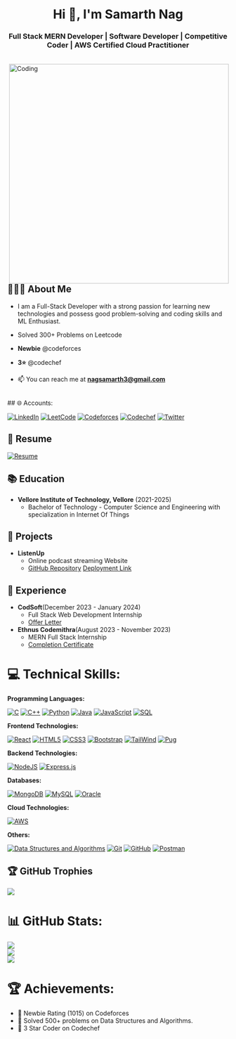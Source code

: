 
<h1 align="center">Hi 👋, I'm Samarth Nag</h1>
<h3 align="center">Full Stack MERN Developer | Software Developer | Competitive Coder | AWS Certified Cloud Practitioner </h3>
<br>
<img align="right" alt="Coding" width="500" src="https://appsmaventech.com/images/blog/Artificial-Intelligence-Web-Development-blog.jpg">

## 👨🏻‍💻 About Me 

- I am a Full-Stack Developer with a strong passion for learning new technologies and possess good problem-solving and coding skills and ML Enthusiast.
  
- Solved 300+ Problems on Leetcode

- **Newbie** @codeforces
- **3⭐** @codechef


- 📫 You can reach me at **nagsamarth3@gmail.com**

<br>
## 🌐 Accounts:

[![LinkedIn](https://img.shields.io/badge/LinkedIn-0A66C2.svg?style=for-the-badge&logo=LinkedIn&logoColor=white)](https://www.linkedin.com/in/samarth-nag-444b6b226/) 
[![LeetCode](https://img.shields.io/static/v1?style=for-the-badge&message=LeetCode&color=222222&logo=LeetCode&logoColor=FFA116&label=)](https://leetcode.com/samarthnag/) 
[![Codeforces](https://img.shields.io/badge/Codeforces-1F8ACB.svg?style=for-the-badge&logo=Codeforces&logoColor=white)](https://codeforces.com/profile/samarthcode1)
[![Codechef](https://img.shields.io/badge/CodeChef-5B4638.svg?style=for-the-badge&logo=CodeChef&logoColor=white)](https://www.codechef.com/users/samarthnag2)
[![Twitter](https://img.shields.io/badge/Twitter-1D9BF0.svg?style=for-the-badge&logo=Twitter&logoColor=white)](https://twitter.com/SamarthN28706)

## 📄 Resume 

[![Resume](https://img.shields.io/badge/View%20Resume-4285F4?style=for-the-badge&logo=Google%20Drive&logoColor=white)](https://drive.google.com/file/d/1T_De_9qTXkUOFQAMD6kq6Xlzfd3pqltq/view?usp=sharing)

## 📚 Education 
- **Vellore Institute of Technology, Vellore** (2021-2025)
  - Bachelor of Technology - Computer Science and Engineering with specialization in Internet Of Things
## 🚀 Projects 
- **ListenUp**
  - Online podcast streaming Website
  - [GitHub Repository](https://github.com/samarthcode1/Ethnus-Project)   [Deployment Link](https://ethnus-project-frontend.vercel.app/)

## 💼 Experience 

- **CodSoft**(December 2023 - January 2024)
   - Full Stack Web Development Internship
   - [Offer Letter](https://drive.google.com/file/d/1aU89gSpNPYULJS3juCGFaUQk3rkMJRdn/view?usp=sharing)
- **Ethnus Codemithra**(August 2023 - November 2023)
  - MERN Full Stack Internship
  - [Completion Certificate](https://drive.google.com/file/d/1dCGqrV8Ew05KlwwVhh_zq2zeHPsfeR6f/view?usp=sharing)  
# 💻 Technical Skills:
**Programming Languages:**

[![C](https://img.shields.io/badge/C-A8B9CC.svg?style=for-the-badge&logo=C&logoColor=black)](https://www.cprogramming.com/)
[![C++](https://img.shields.io/badge/C++-00599C.svg?style=for-the-badge&logo=C++&logoColor=white)](https://cplusplus.com/)
[![Python](https://img.shields.io/badge/Python-3776AB.svg?style=for-the-badge&logo=Python&logoColor=white)](https://www.python.org/)
[![Java](https://img.shields.io/badge/java-%23ED8B00.svg?style=for-the-badge&logo=java&logoColor=white)](https://www.java.com/en/)
[![JavaScript](https://img.shields.io/badge/JavaScript-F7DF1E.svg?style=for-the-badge&logo=JavaScript&logoColor=black)](https://developer.mozilla.org/en-US/docs/Web/JavaScript/)
[![SQL](https://img.shields.io/badge/SQL-4479A1.svg?style=for-the-badge&logo=MySQL&logoColor=white)](https://www.mysql.com/)

**Frontend Technologies:**

[![React](https://img.shields.io/badge/React-61DAFB.svg?style=for-the-badge&logo=React&logoColor=black)](https://reactjs.org/)
[![HTML5](https://img.shields.io/badge/HTML5-E34F26.svg?style=for-the-badge&logo=HTML5&logoColor=white)](https://developer.mozilla.org/en-US/docs/Web/HTML/)
[![CSS3](https://img.shields.io/badge/CSS3-1572B6.svg?style=for-the-badge&logo=CSS3&logoColor=white)](https://developer.mozilla.org/en-US/docs/Web/CSS/)
[![Bootstrap](https://img.shields.io/badge/Bootstrap-7952B3.svg?style=for-the-badge&logo=Bootstrap&logoColor=white)](https://getbootstrap.com/)
[![TailWind](https://img.shields.io/badge/Tailwind%20CSS-06B6D4.svg?style=for-the-badge&logo=Tailwind-CSS&logoColor=white)](https://tailwindcss.com/)
[![Pug](https://img.shields.io/badge/Pug-A86454.svg?style=for-the-badge&logo=Pug&logoColor=white)](https://pugjs.org/api/getting-started.html)

**Backend Technologies:**

[![NodeJS](https://img.shields.io/badge/Node.js-339933.svg?style=for-the-badge&logo=nodedotjs&logoColor=white)](https://nodejs.org/en/)
[![Express.js](https://img.shields.io/badge/Express-000000.svg?style=for-the-badge&logo=Express&logoColor=white)](https://expressjs.com/)

**Databases:**

[![MongoDB](https://img.shields.io/badge/MongoDB-47A248.svg?style=for-the-badge&logo=MongoDB&logoColor=white)](https://www.mongodb.com/)
[![MySQL](https://img.shields.io/badge/MySQL-4479A1.svg?style=for-the-badge&logo=MySQL&logoColor=white)](https://www.mysql.com/)
[![Oracle](https://img.shields.io/badge/Oracle-F80000.svg?style=for-the-badge&logo=Oracle&logoColor=white)](https://www.oracle.com/in/)


**Cloud Technologies:**

[![AWS](https://img.shields.io/badge/Amazon%20AWS-232F3E.svg?style=for-the-badge&logo=Amazon-AWS&logoColor=white)](https://aws.amazon.com/)


**Others:**

[![Data Structures and Algorithms](https://img.shields.io/badge/Data%20Structures%20and%20Algorithms-808080.svg?style=for-the-badge&logo=DataCamp&logoColor=white)](https://techdevguide.withgoogle.com/paths/data-structures-and-algorithms/)
[![Git](https://img.shields.io/static/v1?style=for-the-badge&message=Git&color=F05032&logo=Git&logoColor=FFFFFF&label=)](https://git-scm.com/)
[![GitHub](https://img.shields.io/static/v1?style=for-the-badge&message=GitHub&color=181717&logo=GitHub&logoColor=FFFFFF&label=)](https://github.com/)
[![Postman](https://img.shields.io/badge/Postman-FF6C37?style=for-the-badge&logo=postman&logoColor=white)](https://www.postman.com/)

## 🏆 GitHub Trophies

![](https://github-profile-trophy.vercel.app/?username=samarthcode1&theme=tokyonight&no-frame=false&no-bg=false&margin-w=4)

# 📊 GitHub Stats:
![](https://github-readme-stats.vercel.app/api?username=samarthcode1&theme=tokyonight&hide_border=false&include_all_commits=true&count_private=true)<br/>
![](https://github-readme-streak-stats.herokuapp.com/?user=samarthcode1&theme=tokyonight&hide_border=false)<br/>
![](https://github-readme-stats.vercel.app/api/top-langs/?username=samarthcode1&theme=tokyonight&hide_border=false&include_all_commits=true&count_private=true&layout=compact)


# 🏆 Achievements:

- 🌟 Newbie Rating (1015) on Codeforces
- 🌟 Solved 500+ problems on Data Structures and Algorithms.
- 🌟 3 Star Coder on Codechef





